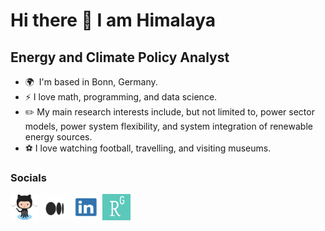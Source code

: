 Hi there 👋 I am Himalaya
======================================

Energy and Climate Policy Analyst
---------------------------------

* 🌍  I'm based in Bonn, Germany.
* ⚡ I love math, programming, and data science.
* ✏️ My main research interests include, but not limited to, power sector models, power system flexibility, and system integration of renewable energy sources.
* ⚽️ I love watching football, travelling, and visiting museums.

### Socials
<p align="left">
  <a href="https://www.github.com/hbshrestha" target="_blank" rel="noreferrer"><img src="icons/Octocat.png" width="45" height="42" /></a>
  <a href="http://www.medium.com/@himalaya.birshrestha" target="_blank" rel="noreferrer"><img src="icons/Medium.png" width="45" height="42" /></a>
  <a href="https://www.linkedin.com/in/hbshrestha/" target="_blank" rel="noreferrer"><img src="icons/LinkedIn.png" width="45" height="42" /></a>
  <a href="https://www.researchgate.net/profile/Himalaya-Shrestha" target="_blank" rel="noreferrer"><img src="icons/ResearchGate.png" width="45" height="42" /></a>
  
</p>

